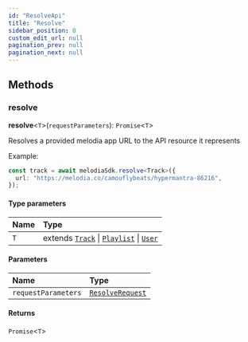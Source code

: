 ```yaml
---
id: "ResolveApi"
title: "Resolve"
sidebar_position: 0
custom_edit_url: null
pagination_prev: null
pagination_next: null
---
```


## Methods

### resolve

**resolve**<`T`\>(`requestParameters`): `Promise`<`T`\>

Resolves a provided melodia app URL to the API resource it represents

Example:

```typescript
const track = await melodiaSdk.resolve<Track>({
  url: "https://melodia.co/camouflybeats/hypermantra-86216",
});
```

#### Type parameters

| Name | Type                                                                                                                    |
| :--- | :---------------------------------------------------------------------------------------------------------------------- |
| `T`  | extends [`Track`](../interfaces/Track.md) \| [`Playlist`](../interfaces/Playlist.md) \| [`User`](../interfaces/User.md) |

#### Parameters

| Name                | Type                                                |
| :------------------ | :-------------------------------------------------- |
| `requestParameters` | [`ResolveRequest`](../interfaces/ResolveRequest.md) |

#### Returns

`Promise`<`T`\>
